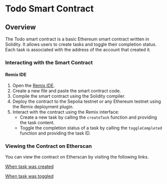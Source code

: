 # Todo Smart Contract

## Overview

The Todo smart contract is a basic Ethereum smart contract written in Solidity. It allows users to create tasks and toggle their completion status. Each task is associated with the address of the account that created it.

### Interacting with the Smart Contract

#### Remix IDE
1. Open the [Remix IDE](https://remix.ethereum.org/).
2. Create a new file and paste the smart contract code.
3. Compile the smart contract using the Solidity compiler.
4. Deploy the contract to the Sepolia testnet or any Ethereum testnet using the Remix deployment plugin.
5. Interact with the contract using the Remix interface:
   - Create a new task by calling the `createTask` function and providing the task content.
   - Toggle the completion status of a task by calling the `toggleCompleted` function and providing the task ID.


### Viewing the Contract on Etherscan
You can view the contract on Etherscan by visiting the following links.

[When task was created](https://sepolia.etherscan.io/tx/0xca77e050bde0fc8d3c0efcb16b82de144c88370778ca27f7074440b19cfe7df1)

[When task was toggled](https://sepolia.etherscan.io/tx/0x103aaa1197001b7b656c23a06d306b873024132a92389ee8adf0bbcae10b480d)

